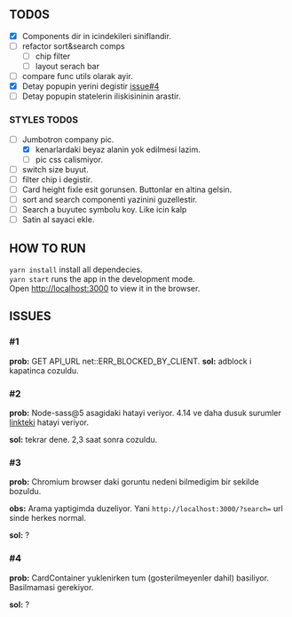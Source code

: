 ## TOD0S

- [x] Components dir in icindekileri siniflandir.
- [ ] refactor sort&search comps
  - [ ] chip filter
  - [ ] layout serach bar
- [ ] compare func utils olarak ayir.
- [x] Detay popupin yerini degistir [issue#4](#4)
- [ ] Detay popupin statelerin iliskisininin arastir.

### STYLES TOD0S

- [ ] Jumbotron company pic.
  - [x] kenarlardaki beyaz alanin yok edilmesi lazim.
  - [ ] pic css calismiyor.
- [ ] switch size buyut.
- [ ] filter chip i degistir.
- [ ] Card height fixle esit gorunsen. Buttonlar en altina gelsin.
- [ ] sort and search componenti yazinini guzellestir.
- [ ] Search a buyutec symbolu koy. Like icin kalp
- [ ] Satin al sayaci ekle.

## HOW TO RUN

`yarn install` install all dependecies.\
`yarn start` runs the app in the development mode.\
Open [http://localhost:3000](http://localhost:3000) to view it in the browser.

## ISSUES

### #1

**prob:** GET API_URL net::ERR_BLOCKED_BY_CLIENT.
**sol:** adblock i kapatinca cozuldu.

### #2

**prob:** Node-sass@5 asagidaki hatayi veriyor. 4.14 ve daha dusuk surumler [linkteki](https://stackoverflow.com/questions/64625050/error-node-sass-version-5-0-0-is-incompatible-with-4-0-0) hatayi veriyor.

**sol:** tekrar dene. 2,3 saat sonra cozuldu.

### #3

**prob:** Chromium browser daki goruntu nedeni bilmedigim bir sekilde bozuldu.

**obs:** Arama yaptigimda duzeliyor. Yani `http://localhost:3000/?search=` url sinde herkes normal.

**sol:** ?

### #4

**prob:** CardContainer yuklenirken tum (gosterilmeyenler dahil) basiliyor. Basilmamasi gerekiyor.

**sol:** ?
